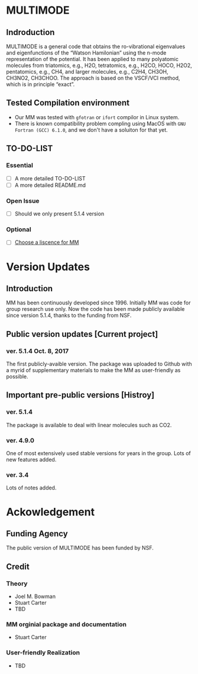 # MULTIMODE

## Indroduction

MULTIMODE is a general code that obtains the ro-vibrational eigenvalues and eigenfunctions of the “Watson Hamilonian” using the n-mode representation of the potential.  It has been applied to many polyatomic molecules from triatomics, e.g.,  H2O, tetratomics, e.g., H2CO, HOCO, H2O2, pentatomics, e.g., CH4, and larger molecules, e.g., C2H4, CH3OH, CH3NO2, CH3CHOO.  The approach is based on the VSCF/VCI method, which is in principle “exact”.

## Tested Compilation environment
* Our MM was tested with `gfotran` or `ifort` compilor in Linux system. 
* There is known compatibility problem compling using MacOS with `GNU Fortran (GCC) 6.1.0`, and we don't have a soluiton for that yet.



## TO-DO-LIST
### Essential

- [ ] A more detailed TO-DO-LIST
- [ ] A more detailed README.md

### Open Issue

- [ ] Should we only present 5.1.4 version


### Optional

- [ ] [Choose a liscence for MM](https://choosealicense.com)


# Version Updates

## Introduction

MM has been continuously developed since 1996. Initially MM was code for group research use only. Now the code has been made publicly available since version 5.1.4, thanks to the funding from NSF.

## Public version updates [Current project]

### ver. 5.1.4 Oct. 8, 2017
The first publicly-avaible version. The package was uploaded to Github with a myrid of supplementary materials to make the MM as user-friendly as possible.


## Important pre-public versions [Histroy]

### ver. 5.1.4
The package is available to deal with linear molecules such as CO2.

### ver. 4.9.0
One of most extensively used stable versions for years in the group. Lots of new features added.

### ver. 3.4
Lots of notes added.




# Ackowledgement

## Funding Agency
The public version of MULTIMODE has been funded by NSF.

## Credit

### Theory
* Joel M. Bowman
* Stuart Carter
* TBD

### MM orginial package and documentation
* Stuart Carter

### User-friendly Realization
* TBD
